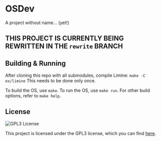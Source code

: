 # OSDev

A project without name... (yet!)

## THIS PROJECT IS CURRENTLY BEING REWRITTEN IN THE `rewrite` BRANCH

## Building & Running

After cloning this repo with all submodules, compile Limine: `make -C ex/limine`
This needs to be done only once.

To build the OS, use `make`.
To run the OS, use `make run`.
For other build options, refer to `make help`.

## License

![GPL3 License](https://www.gnu.org/graphics/gplv3-with-text-136x68.png)

This project is licensed under the GPL3 license, which you can find [here](LICENSE.md).